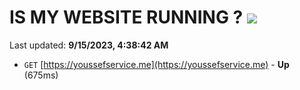 # IS MY WEBSITE RUNNING ? [![](https://img.shields.io/static/v1?label=Sponsor&message=%E2%9D%A4&logo=GitHub&color=%23fe8e86)](https://github.com/sponsors/<username>)

Last updated: **9/15/2023, 4:38:42 AM**

- `GET` [https://youssefservice.me](https://youssefservice.me) - **Up** (675ms)
